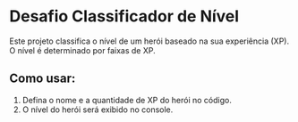# Desafio Classificador de Nível
Este projeto classifica o nível de um herói baseado na sua experiência (XP). O nível é determinado por faixas de XP.

## Como usar:
1. Defina o nome e a quantidade de XP do herói no código.
2. O nível do herói será exibido no console.
